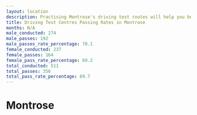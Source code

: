 ```yaml
---
layout: location
description: Practising Montrose's driving test routes will help you become more confident in your gear-changing abilities.
title: Driving Test Centres Passing Rates in Montrose
months: N/A
male_conducted: 274
male_passes: 192
male_passes_rate_percentage: 70.1
female_conducted: 237
female_passes: 164
female_pass_rate_percentage: 69.2
total_conducted: 511
total_passes: 356
total_pass_rate_percentage: 69.7
---
```


# Montrose
